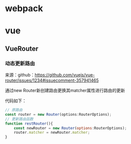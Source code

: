 # webpack




# vue

## VueRouter

### 动态更新路由
来源：github：https://github.com/vuejs/vue-router/issues/1234#issuecomment-357941465

通过new Router新创建路由更换其matcher属性进行路由的更新

代码如下：

```javascript
// 原路由
const router = new Router(options:RouterOptions);
// 更新路由函数
function restRouter(){
	const newRouter = new Router(options:RouterOptions);
	router.matcher = newRouter.matcher;
}
```